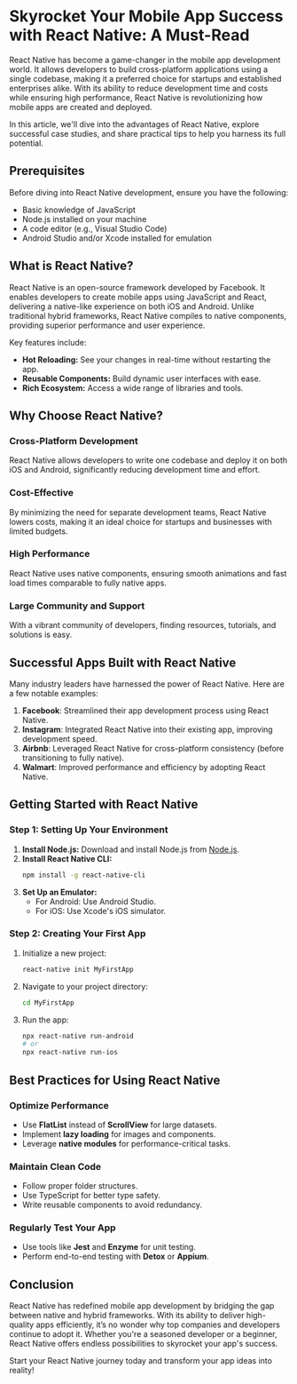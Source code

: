 # Skyrocket Your Mobile App Success with React Native: A Must-Read

React Native has become a game-changer in the mobile app development world. It allows developers to build cross-platform applications using a single codebase, making it a preferred choice for startups and established enterprises alike. With its ability to reduce development time and costs while ensuring high performance, React Native is revolutionizing how mobile apps are created and deployed.

In this article, we'll dive into the advantages of React Native, explore successful case studies, and share practical tips to help you harness its full potential.

## Prerequisites

Before diving into React Native development, ensure you have the following:

- Basic knowledge of JavaScript
- Node.js installed on your machine
- A code editor (e.g., Visual Studio Code)
- Android Studio and/or Xcode installed for emulation

## What is React Native?

React Native is an open-source framework developed by Facebook. It enables developers to create mobile apps using JavaScript and React, delivering a native-like experience on both iOS and Android. Unlike traditional hybrid frameworks, React Native compiles to native components, providing superior performance and user experience.

Key features include:

- **Hot Reloading:** See your changes in real-time without restarting the app.
- **Reusable Components:** Build dynamic user interfaces with ease.
- **Rich Ecosystem:** Access a wide range of libraries and tools.

## Why Choose React Native?

### Cross-Platform Development
React Native allows developers to write one codebase and deploy it on both iOS and Android, significantly reducing development time and effort.

### Cost-Effective
By minimizing the need for separate development teams, React Native lowers costs, making it an ideal choice for startups and businesses with limited budgets.

### High Performance
React Native uses native components, ensuring smooth animations and fast load times comparable to fully native apps.

### Large Community and Support
With a vibrant community of developers, finding resources, tutorials, and solutions is easy.

## Successful Apps Built with React Native

Many industry leaders have harnessed the power of React Native. Here are a few notable examples:

1. **Facebook**: Streamlined their app development process using React Native.
2. **Instagram**: Integrated React Native into their existing app, improving development speed.
3. **Airbnb**: Leveraged React Native for cross-platform consistency (before transitioning to fully native).
4. **Walmart**: Improved performance and efficiency by adopting React Native.

## Getting Started with React Native

### Step 1: Setting Up Your Environment

1. **Install Node.js:** Download and install Node.js from [Node.js](https://nodejs.org).
2. **Install React Native CLI:**
   ```sh
   npm install -g react-native-cli
   ```
3. **Set Up an Emulator:**
   - For Android: Use Android Studio.
   - For iOS: Use Xcode's iOS simulator.

### Step 2: Creating Your First App

1. Initialize a new project:
   ```sh
   react-native init MyFirstApp
   ```
2. Navigate to your project directory:
   ```sh
   cd MyFirstApp
   ```
3. Run the app:
   ```sh
   npx react-native run-android
   # or
   npx react-native run-ios
   ```

## Best Practices for Using React Native

### Optimize Performance

- Use **FlatList** instead of **ScrollView** for large datasets.
- Implement **lazy loading** for images and components.
- Leverage **native modules** for performance-critical tasks.

### Maintain Clean Code

- Follow proper folder structures.
- Use TypeScript for better type safety.
- Write reusable components to avoid redundancy.

### Regularly Test Your App

- Use tools like **Jest** and **Enzyme** for unit testing.
- Perform end-to-end testing with **Detox** or **Appium**.

## Conclusion

React Native has redefined mobile app development by bridging the gap between native and hybrid frameworks. With its ability to deliver high-quality apps efficiently, it’s no wonder why top companies and developers continue to adopt it. Whether you're a seasoned developer or a beginner, React Native offers endless possibilities to skyrocket your app's success.

Start your React Native journey today and transform your app ideas into reality!

